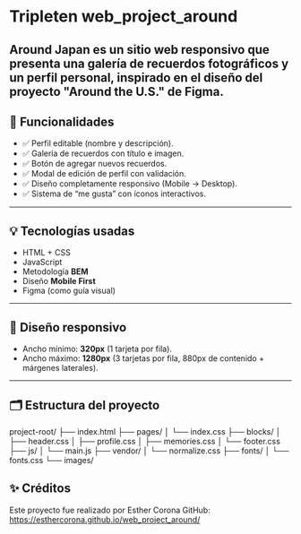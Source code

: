 # Tripleten web_project_around

**Around Japan** es un sitio web responsivo que presenta una galería de recuerdos fotográficos y un perfil personal, inspirado en el diseño del proyecto "Around the U.S." de Figma.
---

## 📸 Funcionalidades

- ✅ Perfil editable (nombre y descripción).
- ✅ Galería de recuerdos con título e imagen.
- ✅ Botón de agregar nuevos recuerdos.
- ✅ Modal de edición de perfil con validación.
- ✅ Diseño completamente responsivo (Mobile → Desktop).
- ✅ Sistema de “me gusta” con íconos interactivos.

---

## 💡 Tecnologías usadas

- HTML + CSS
- JavaScript 
- Metodología **BEM**
- Diseño **Mobile First**
- Figma (como guía visual)

---

## 📱 Diseño responsivo

- Ancho mínimo: **320px** (1 tarjeta por fila).
- Ancho máximo: **1280px** (3 tarjetas por fila, 880px de contenido + márgenes laterales).

---

## 🗂️ Estructura del proyecto
project-root/
├── index.html
├── pages/
│   └── index.css
├── blocks/
│   ├── header.css
│   ├── profile.css
│   ├── memories.css
│   └── footer.css
├── js/
│   └── main.js
├── vendor/
│   └── normalize.css
├── fonts/
│   └── fonts.css
└── images/

## ✨ Créditos
Este proyecto fue realizado por Esther Corona
GitHub:
https://esthercorona.github.io/web_project_around/
